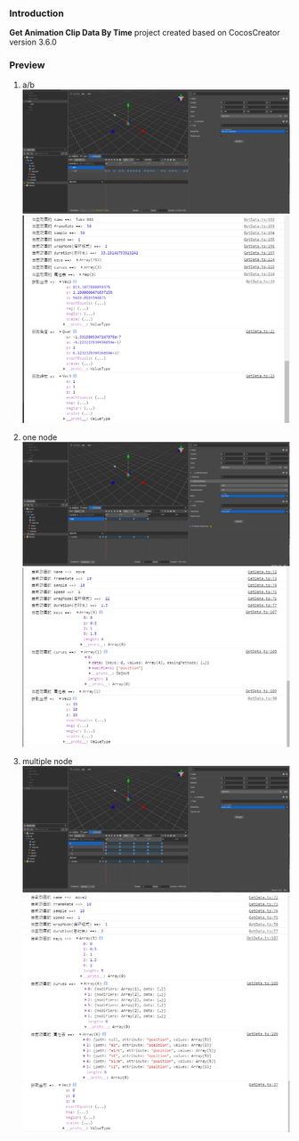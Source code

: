 ### Introduction
**Get Animation Clip Data By Time** project created based on CocosCreator version 3.6.0

### Preview
1. a/b
![image](../../../image/202203/2022030531.png)
![image](../../../image/202203/2022030532.png)

2. one node
![image](../../../image/202203/2022030533.png)
![image](../../../image/202203/2022030534.png)

3. multiple node
![image](../../../image/202203/2022030535.png)
![image](../../../image/202203/2022030536.png)